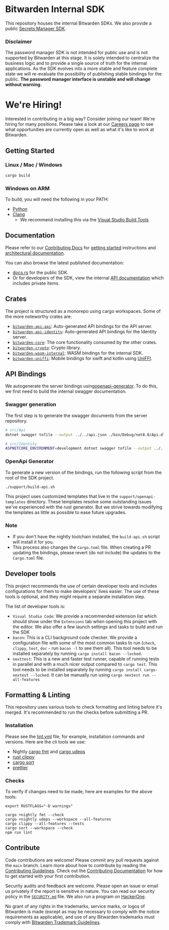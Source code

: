 # Bitwarden Internal SDK

This repository houses the internal Bitwarden SDKs. We also provide a public
[Secrets Manager SDK](https://github.com/bitwarden/sdk-sm).

### Disclaimer

The password manager SDK is not intended for public use and is not supported by Bitwarden at this
stage. It is solely intended to centralize the business logic and to provide a single source of
truth for the internal applications. As the SDK evolves into a more stable and feature complete
state we will re-evaluate the possibility of publishing stable bindings for the public. **The
password manager interface is unstable and will change without warning.**

# We're Hiring!

Interested in contributing in a big way? Consider joining our team! We're hiring for many positions.
Please take a look at our [Careers page](https://bitwarden.com/careers/) to see what opportunities
are currently open as well as what it's like to work at Bitwarden.

## Getting Started

### Linux / Mac / Windows

```bash
cargo build
```

### Windows on ARM

To build, you will need the following in your PATH:

- [Python](https://www.python.org)
- [Clang](https://clang.llvm.org)
  - We recommend installing this via the
    [Visual Studio Build Tools](https://visualstudio.microsoft.com/downloads/#build-tools-for-visual-studio-2022)

## Documentation

Please refer to our [Contributing Docs](https://contributing.bitwarden.com/) for
[getting started](https://contributing.bitwarden.com/getting-started/sdk/) instructions and
[architectural documentation](https://contributing.bitwarden.com/architecture/sdk/).

You can also browse the latest published documentation:

- [docs.rs](https://docs.rs/bitwarden/latest/bitwarden/) for the public SDK.
- Or for developers of the SDK, view the internal
  [API documentation](https://sdk-api-docs.bitwarden.com/bitwarden_core/index.html) which includes
  private items.

## Crates

The project is structured as a monorepo using cargo workspaces. Some of the more noteworthy crates
are:

- [`bitwarden-api-api`](./crates/bitwarden-api-api): Auto-generated API bindings for the API
  server.
- [`bitwarden-api-identity`](./crates/bitwarden-api-identity): Auto-generated API bindings for the
  Identity server.
- [`bitwarden-core`](./crates/bitwarden-core): The core functionality consumed by the other crates.
- [`bitwarden-crypto`](./crates/bitwarden-crypto): Crypto library.
- [`bitwarden-wasm-internal`](./crates/bitwarden-wasm-internal): WASM bindings for the internal
  SDK.
- [`bitwarden-uniffi`](./crates/bitwarden-uniffi): Mobile bindings for swift and kotlin using
  [UniFFI](https://github.com/mozilla/uniffi-rs/).

## API Bindings

We autogenerate the server bindings using[openapi-generator](https://github.com/OpenAPITools/openapi-generator). 
To do this, we first need to build the internal swagger documentation.

### Swagger generation

The first step is to generate the swagger documents from the server repository.

```bash
# src/Api
dotnet swagger tofile --output ../../api.json ./bin/Debug/net8.0/Api.dll internal

# src/Identity
ASPNETCORE_ENVIRONMENT=development dotnet swagger tofile --output ../../identity.json ./bin/Debug/net8.0/Identity.dll v1
```

### OpenApi Generator

To generate a new version of the bindings, run the following script from the root of the SDK project.

```bash
./support/build-api.sh
```

This project uses customized templates that live in the `support/openapi-templates` directory.
These templates resolve some outstanding issues we've experienced with the rust generator. But we
strive towards modifying the templates as little as possible to ease future upgrades.

### Note

- If you don't have the nightly toolchain installed, the `build-api.sh` script will install it for
  you.
- This process also changes the `Cargo.toml` file. When creating a PR updating the bindings, please
  revert (do not include) the updates to the `Cargo.toml` file.

## Developer tools

This project recommends the use of certain developer tools and includes configurations for
them to make developers' lives easier. The use of these tools is optional, and they might require a
separate installation step.

The list of developer tools is:

- `Visual Studio Code`: We provide a recommended extension list which should show under the
  `Extensions` tab when opening this project with the editor. We also offer a few launch settings
  and tasks to build and run the SDK
- `bacon`: This is a CLI background code checker. We provide a configuration file with some of the
  most common tasks to run (`check`, `clippy`, `test`, `doc` - run `bacon -l` to see them all). This
  tool needs to be installed separately by running `cargo install bacon --locked`.
- `nexttest`: This is a new and faster test runner, capable of running tests in parallel and with a
  much nicer output compared to `cargo test`. This tool needs to be installed separately by running
  `cargo install cargo-nextest --locked`. It can be manually run using
  `cargo nextest run --all-features`

## Formatting & Linting

This repository uses various tools to check formatting and linting before it's merged. It's
recommended to run the checks before submitting a PR.

### Installation

Please see the [lint.yml](./.github/workflows/lint.yml) file, for example, installation commands and versions. Here are the 
cli tools we use:

- Nightly [cargo fmt](https://github.com/rust-lang/rustfmt) and
  [cargo udeps](https://github.com/est31/cargo-udeps)
- [rust clippy](https://github.com/rust-lang/rust-clippy)
- [cargo sort](https://github.com/DevinR528/cargo-sort)
- [prettier](https://github.com/prettier/prettier)

### Checks

To verify if changes need to be made, here are examples for the above tools:

```
export RUSTFLAGS="-D warnings"

cargo +nightly fmt --check
cargo +nightly udeps --workspace --all-features
cargo clippy --all-features --tests
cargo sort --workspace --check
npm run lint
```

## Contribute

Code contributions are welcome! Please commit any pull requests against the `main` branch. Learn
more about how to contribute by reading the
[Contributing Guidelines](https://contributing.bitwarden.com/contributing/). Check out the
[Contributing Documentation](https://contributing.bitwarden.com/) for how to get started with your
first contribution.

Security audits and feedback are welcome. Please open an issue or email us privately if the report
is sensitive in nature. You can read our security policy in the [`SECURITY.md`](SECURITY.md) file.
We also run a program on [HackerOne](https://hackerone.com/bitwarden).

No grant of any rights in the trademarks, service marks, or logos of Bitwarden is made (except as
may be necessary to comply with the notice requirements as applicable), and use of any Bitwarden
trademarks must comply with
[Bitwarden Trademark Guidelines](https://github.com/bitwarden/server/blob/main/TRADEMARK_GUIDELINES.md).

